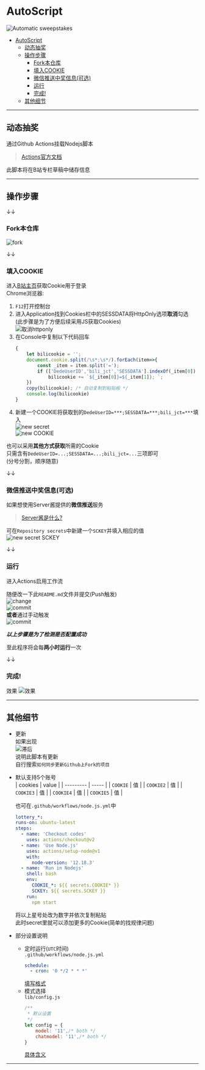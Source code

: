 # AutoScript
![Automatic sweepstakes](https://github.com/shanmite/LotteryAutoScript/workflows/Automatic%20sweepstakes/badge.svg)  

- [AutoScript](#autoscript)
  - [动态抽奖](#动态抽奖)
  - [操作步骤](#操作步骤)
    - [Fork本仓库](#fork本仓库)
    - [填入COOKIE](#填入cookie)
    - [微信推送中奖信息(可选)](#微信推送中奖信息可选)
    - [运行](#运行)
    - [完成!](#完成)
  - [其他细节](#其他细节)

---

## 动态抽奖  
通过Github Actions挂载Nodejs脚本  

  > [Actions官方文档](https://docs.github.com/en/free-pro-team@latest/actions/reference/workflow-syntax-for-github-actions)  

此脚本将在B站专栏草稿中储存信息

---

## 操作步骤  

↓↓  

### Fork本仓库  
![fork](.github/fork.png)  

↓↓  

### 填入COOKIE  
进入[B站主页](https://www.bilibili.com/)获取Cookie用于登录  
Chrome浏览器:  
1. `F12`打开控制台  
2. 进入Application找到Cookies栏中的SESSDATA将HttpOnly选项**取消**勾选  
    (此步骤是为了方便后续采用JS获取Cookies)  
    ![取消httponly](.github/getCookies.png)  
3. 在Console中复制以下代码回车  
    ```js
    {
        let bilicookie = '';
        document.cookie.split(/\s*;\s*/).forEach(item=>{
            const _item = item.split('=');
            if (['DedeUserID','bili_jct','SESSDATA'].indexOf(_item[0]) !== -1)
                bilicookie += `${_item[0]}=${_item[1]}; `;
        })
        copy(bilicookie); /* 自动复制到粘贴板 */
        console.log(bilicookie)
    }
    ```
4. 新建一个COOKIE将获取到的`DedeUserID=***;SESSDATA=***;bili_jct=***`填入  
    ![new secret](.github/cookie2.png)  
    ![new COOKIE](.github/new_secret.png)  

也可以采用**其他方式获取**所需的Cookie  
只需含有`DedeUserID=...;SESSDATA=...;bili_jct=...`三项即可  
(分号分割，顺序随意)  

↓↓  

### 微信推送中奖信息(可选)  
如果想使用Server酱提供的**微信推送**服务  
> [Server酱是什么?](http://sc.ftqq.com/3.version)  

可在`Repository secrets`中新建一个`SCKEY`并填入相应的值  
![new secret SCKEY](.github/secret2.png)  

↓↓  

### 运行  
进入Actions启用工作流  

随便改一下此`README.md`文件并提交(Push触发)  
![change](.github/start1.png)  
![commit](.github/start2.png)  
**或者**通过手动触发  
![commit](.github/byhand.png)  

***以上步骤是为了检测是否配置成功***

至此程序将会每**两小时运行**一次

↓↓  

### 完成!  
效果
![效果](.github/success.png)  

---

## 其他细节  
- 更新  
    如果出现  
    ![滞后](.github/behind.png)  
    说明此脚本有更新  
    自行搜索`如何同步更新Github上Fork的项目`
- 默认支持5个账号  
    | cookies   | value |
    | --------- | ----- |
    | `COOKIE`  | 值    |
    | `COOKIE2` | 值    |
    | `COOKIE3` | 值    |
    | `COOKIE4` | 值    |
    | `COOKIE5` | 值    |

    也可在`.github/workflows/node.js.yml`中  
    ```yaml
    lottery_*:
    runs-on: ubuntu-latest
    steps:
      - name: 'Checkout codes'
        uses: actions/checkout@v2
      - name: 'Use Node.js'
        uses: actions/setup-node@v1
        with:
          node-version: '12.18.3'
      - name: 'Run in Nodejs'
        shell: bash
        env:
          COOKIE_*: ${{ secrets.COOKIE* }}
          SCKEY: ${{ secrets.SCKEY }}
        run:
          npm start
    ```  
    将以上星号处改为数字并依次复制粘贴  
    此时secret里就可以添加更多的Cookie(简单的找规律问题)  

- 部分设置说明  
    - 定时运行(`UTC`时间)  
        `.github/workflows/node.js.yml`  
        ```yaml
        schedule:
          - cron: '0 */2 * * *'
        ```  
        [填写格式](https://crontab.guru/)  
    - 模式选择  
        `lib/config.js`
        ```javascript
        /**
         * 默认设置
         */
        let config = {
            model: '11',/* both */
            chatmodel: '11',/* both */
        }
        ```  
        [具体含义](https://github.com/shanmite/LotteryAutoScript/issues/2)  

---

